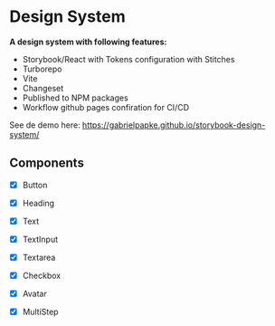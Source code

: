 # Design System

**A design system with following features:**
- Storybook/React with Tokens configuration with Stitches
- Turborepo
- Vite
- Changeset
- Published to NPM packages
- Workflow github pages confiration for CI/CD

See de demo here: https://gabrielpapke.github.io/storybook-design-system/

## Components

- [x] Button
- [x] Heading
- [x] Text
- [x] TextInput
- [x] Textarea
- [x] Checkbox
- [x] Avatar
- [x] MultiStep


